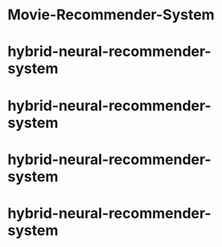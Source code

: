 # Movie-Recommender-System
# hybrid-neural-recommender-system
# hybrid-neural-recommender-system
# hybrid-neural-recommender-system
# hybrid-neural-recommender-system
